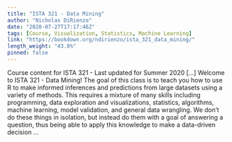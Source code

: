 ```yaml
---
title: "ISTA 321 - Data Mining"
author: "Nicholas DiRienzo"
date: "2020-07-27T17:17:46Z"
tags: [Course, Visualization, Statistics, Machine Learning]
link: "https://bookdown.org/ndirienzo/ista_321_data_mining/"
length_weight: "43.8%"
pinned: false
---
```


Course content for ISTA 321 - Last updated for Summer 2020 [...] Welcome to ISTA 321 - Data Mining! The goal of this class is to teach you how to use R to make informed inferences and predictions from large datasets using a variety of methods. This requires a mixture of many skills including programming, data exploration and visualizations, statistics, algorithms, machine learning, model validation, and general data wrangling. We don’t do these things in isolation, but instead do them with a goal of answering a question, thus being able to apply this knowledge to make a data-driven decision ...
